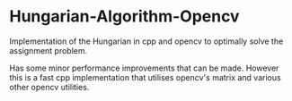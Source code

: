 # Hungarian-Algorithm-Opencv
Implementation of the Hungarian in cpp and opencv to optimally solve the assignment problem.

Has some minor performance improvements that can be made. However this is a fast cpp implementation 
that utilises opencv's matrix and various other opencv utilities.

